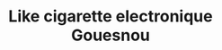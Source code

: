 ---
title: "Like cigarette electronique Gouesnou"
url: /gouesnou/like-cigarette-electronique-gouesnou/
shop: e-cigarette
---